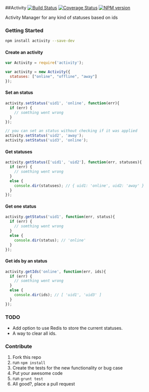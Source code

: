 ##Activity [![Build Status](https://secure.travis-ci.org/pjnovas/activity.png?branch=master)](http://travis-ci.org/pjnovas/activity) [![Coverage Status](https://coveralls.io/repos/pjnovas/activity/badge.png)](https://coveralls.io/r/pjnovas/activity) [![NPM version](https://badge.fury.io/js/activity.png)](http://badge.fury.io/js/activity)

Activity Manager for any kind of statuses based on ids

### Getting Started

```bash
npm install activity --save-dev
```

#### Create an activity

```javascript
var Activity = require('activity');

var activity = new Activity({
  statuses: ["online", "offline", "away"]
});
```

#### Set an status
```javascript
activity.setStatus('uid1', 'online', function(err){
  if (err) {
    // somthing went wrong
  }
});

// you can set an status without checking if it was applied
activity.setStatus('uid2', 'away');
activity.setStatus('uid3', 'online');
```

#### Get statuses
```javascript
activity.getStatus(['uid1', 'uid2'], function(err, statuses){
  if (err) {
    // somthing went wrong
  }
  else {
    console.dir(statuses); // { uid1: 'online', uid2: 'away' }
  }
});
```

#### Get one status
```javascript
activity.getStatus('uid1', function(err, status){
  if (err) {
    // somthing went wrong
  }
  else {
    console.dir(status); // 'online'
  }
});
```

#### Get ids by an status
```javascript
activity.getIds('online', function(err, ids){
  if (err) {
    // somthing went wrong
  }
  else {
    console.dir(ids); // [ 'uid1', 'uid3' ]
  }
});
```

### TODO
* Add option to use Redis to store the current statuses.
* A way to clear all ids.

### Contribute

1. Fork this repo
2. run `npm install`
2. Create the tests for the new functionality or bug case
3. Put your awesome code
4. run `grunt test`
5. All good?, place a pull request

